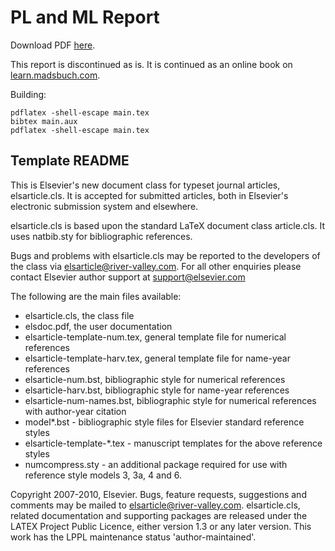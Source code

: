 # PL and ML Report

Download PDF [here](https://github.com/madsbuch/probabilistic-programming-report/raw/master/main.pdf).

This report is discontinued as is. It is continued as an online book on
[learn.madsbuch.com](http://learn.madsbuch.com/u/dashboard/books).

Building:

    pdflatex -shell-escape main.tex
    bibtex main.aux
    pdflatex -shell-escape main.tex

## Template README

This is Elsevier's new document class for typeset journal articles, elsarticle.cls.  It is accepted for submitted articles, both in Elsevier's electronic submission system and elsewhere.

elsarticle.cls is based upon the standard LaTeX document class article.cls. It uses natbib.sty for bibliographic references.

Bugs and problems with elsarticle.cls may be reported to the developers of the class via elsarticle@river-valley.com.  For all other enquiries please contact Elsevier author support at support@elsevier.com

The following are the main files available:
- elsarticle.cls, the class file
- elsdoc.pdf, the user documentation
- elsarticle-template-num.tex, general template file for numerical references
- elsarticle-template-harv.tex, general template file for name-year references
- elsarticle-num.bst, bibliographic style for numerical references
- elsarticle-harv.bst, bibliographic style for name-year references
- elsarticle-num-names.bst, bibliographic style for numerical references with author-year citation
- model*.bst - bibliographic style files for Elsevier standard reference styles
- elsarticle-template-*.tex - manuscript templates for the above reference styles
- numcompress.sty - an additional package required for use with reference style models 3, 3a, 4 and 6.

Copyright 2007-2010, Elsevier. Bugs, feature requests, suggestions and comments may be mailed to elsarticle@river-valley.com. elsarticle.cls, related documentation and supporting packages are released under the LATEX Project Public Licence, either version 1.3 or any later version. This work has the LPPL maintenance status 'author-maintained'.
